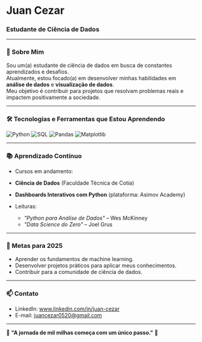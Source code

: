 # Juan Cezar
### Estudante de Ciência de Dados  

---

### 👋 Sobre Mim  
Sou um(a) estudante de ciência de dados em busca de constantes aprendizados e desafios.  
Atualmente, estou focado(a) em desenvolver minhas habilidades em **análise de dados** e **visualização de dados**.  
Meu objetivo é contribuir para projetos que resolvam problemas reais e impactem positivamente a sociedade.  

---

### 🛠️ Tecnologias e Ferramentas que Estou Aprendendo  
![Python](https://img.shields.io/badge/Python-3776AB?style=flat&logo=python&logoColor=white)
![SQL](https://img.shields.io/badge/SQL-4479A1?style=flat&logo=sql&logoColor=white)
![Pandas](https://img.shields.io/badge/Pandas-150458?style=flat&logo=pandas&logoColor=white)
![Matplotlib](https://img.shields.io/badge/Matplotlib-11557C?style=flat&logo=matplotlib&logoColor=white)

---

### 📚 Aprendizado Contínuo  
- Cursos em andamento:
- **Ciência de Dados** (Faculdade Técnica de Cotia)
- **Dashboards Interativos com Python** (plataforma: Asimov Academy)  
    
- Leituras:  
  - *"Python para Análise de Dados"* – Wes McKinney  
  - *"Data Science do Zero"* – Joel Grus

---

### 🎯 Metas para 2025
- Aprender os fundamentos de machine learning.  
- Desenvolver projetos práticos para aplicar meus conhecimentos.  
- Contribuir para a comunidade de ciência de dados.  

---

### 📫 Contato  
- LinkedIn: www.linkedin.com/in/juan-cezar 
- E-mail: juancezar0520@gmail.com  

---

🌟 **"A jornada de mil milhas começa com um único passo."** 🌟  
